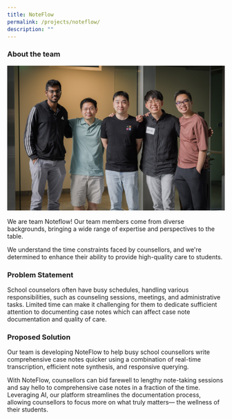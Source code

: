 ```yaml
---
title: NoteFlow
permalink: /projects/noteflow/
description: ""
---
```

### About the team

![](/images/noteflow.jpeg)

We are team Noteflow! Our team members come from diverse backgrounds, bringing a wide range of expertise and perspectives to the table.

We understand the time constraints faced by counsellors, and we're determined to enhance their ability to provide high-quality care to students.

### Problem Statement

School counselors often have busy schedules, handling various responsibilities, such as counseling sessions, meetings, and administrative tasks. Limited time can make it challenging for them to dedicate sufficient attention to documenting case notes which can affect case note documentation and quality of care.  

### Proposed Solution

Our team is developing NoteFlow to help busy school counsellors write comprehensive case notes quicker using a combination of real-time transcription, efficient note synthesis, and responsive querying. 

With NoteFlow, counsellors can bid farewell to lengthy note-taking sessions and say hello to comprehensive case notes in a fraction of the time. Leveraging AI, our platform streamlines the documentation process, allowing counsellors to focus more on what truly matters— the wellness of their students.